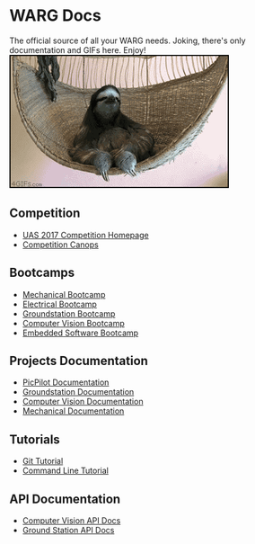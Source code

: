 # WARG Docs

The official source of all your WARG needs. Joking, there's only documentation and GIFs here. Enjoy!
<a id="gif_link" target="_blank">
![Sloth GIF](./images/sloth-deal-with-it.gif)
</a>
## Competition
- [UAS 2017 Competition Homepage](https://unmannedsystems.ca/home/students/student-competition-details/)
- [Competition Canops](https://unmannedsystems.ca/download/2017-conops-and-rules/#)

## Bootcamps

- [Mechanical Bootcamp](bootcamp/mechanical.md)
- [Electrical Bootcamp](bootcamp/electrical.md)
- [Groundstation Bootcamp](bootcamp/groundstation.md)
- [Computer Vision Bootcamp](bootcamp/computer-vision.md)
- [Embedded Software Bootcamp](bootcamp/embedded.md)

## Projects Documentation

- [PicPilot Documentation](picpilot/index.md)
- [Groundstation Documentation](groundstation/index.md)
- [Computer Vision Documentation](computer-vision/index.md)
- [Mechanical Documentation](mechanical/index.md)

## Tutorials
- [Git Tutorial](./tutorials/git.md)
- [Command Line Tutorial](./tutorials/shell.md)

## API Documentation
- [Computer Vision API Docs](http://uwarg.github.io/computer-vision/html/)
- [Ground Station API Docs](http://gs.uwarg.com)